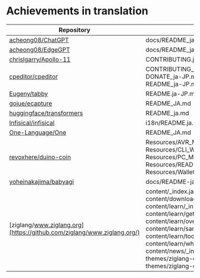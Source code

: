 # Achievements in translation

|  Repository |  Files  |  PR  |
| ---- | ---- | ---- |
|  [acheong08/ChatGPT](https://github.com/acheong08/ChatGPT/)  |  docs/README_ja.md  |  [#1344](https://github.com/acheong08/ChatGPT/pull/1344)  |
|  [acheong08/EdgeGPT](https://github.com/acheong08/EdgeGPT/)  |  docs/README_ja.md  |  [#318](https://github.com/acheong08/EdgeGPT/pull/318)  |
|  [chrislgarry/Apollo-11](https://github.com/chrislgarry/Apollo-11)  |  CONTRIBUTING.ja.md  |  [#694](https://github.com/chrislgarry/Apollo-11/pull/694)  |
|  [cpeditor/cpeditor](https://github.com/cpeditor/cpeditor/)  |  CONTRIBUTING_ja-JP.md<br>DONATE_ja-JP.md<br>README_ja-JP.md  |  [#1144](https://github.com/cpeditor/cpeditor/pull/1144)  |
|  [Eugeny/tabby](https://github.com/Eugeny/tabby/)  |  README.ja-JP.md  |  [#6894](https://github.com/Eugeny/tabby/pull/6894)  |
|  [gojue/ecapture](https://github.com/gojue/ecapture/)  |  README_JA.md  |  [#324](https://github.com/gojue/ecapture/pull/324)  |
|  [huggingface/transformers](https://github.com/huggingface/transformers)  |  README_ja.md  |  [#19945](https://github.com/huggingface/transformers/pull/19945)  |
|  [Infisical/infisical](https://github.com/Infisical/infisical/)  |  i18n/README.ja.md  |  [#399](https://github.com/Infisical/infisical/pull/399)  |
|  [One-Language/One](https://github.com/One-Language/One/)  |  README_JA.md  |  [#359](https://github.com/One-Language/One/pull/359)  |
|  [revoxhere/duino-coin](https://github.com/revoxhere/duino-coin/)  |  Resources/AVR_Miner_langs.json<br>Resources/CLI_Wallet_langs.json<br>Resources/PC_Miner_langs.json<br>Resources/README_TRANSLATIONS/README_ja_JP.md<br>Resources/Wallet_langs.json  |  [#1563](https://github.com/revoxhere/duino-coin/pull/1563)  |
|  [yoheinakajima/babyagi](https://github.com/yoheinakajima/babyagi/)  |  docs/README-ja.md  |  [#176](https://github.com/yoheinakajima/babyagi/pull/176)  |
|  [ziglang/www.ziglang.org](https://github.com/ziglang/www.ziglang.org/)  |  content/_index.ja.md<br>content/download/_index.ja.md<br>content/learn/_index.ja.md<br>content/learn/getting-started.ja.md<br>content/learn/overview.ja.md<br>content/learn/samples.ja.md<br>content/learn/tools.ja.md<br>content/learn/why_zig_rust_d_cpp.ja.md<br>content/news/_index.ja.md<br>themes/ziglang-original/i18n/ja.toml<br>themes/ziglang-original/i18n/ja.toml  |  [#212](https://github.com/ziglang/www.ziglang.org/pull/212)  |
